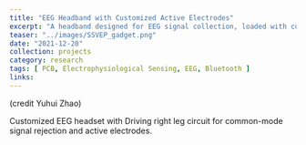 ```yaml
---
title: "EEG Headband with Customized Active Electrodes"
excerpt: "A headband designed for EEG signal collection, loaded with customized active electrodes and OpenBCI Cyton board for signal transmission"
teaser: "../images/SSVEP_gadget.png"
date: "2021-12-20"
collection: projects
category: research
tags: [ PCB, Electrophysiological Sensing, EEG, Bluetooth ]
links:
---
```


(credit Yuhui Zhao)

Customized EEG headset with Driving right leg circuit for common-mode signal rejection and active electrodes. 